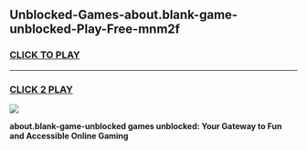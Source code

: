 
## Unblocked-Games-about.blank-game-unblocked-Play-Free-mnm2f
<h3>
<a href="https://premium76.site?title=about.blank-game-unblocked&ref=09A">CLICK TO PLAY</a></h3>
<hr>

<h3>
<a href="https://premium76.site?title=about.blank-game-unblocked&ref=09A">CLICK 2 PLAY</a>
  
</h3>

<a href="https://premium76.site?title=about.blank-game-unblocked&ref=09A"><img src="https://clearcache.store/games.png"></a>


**about.blank-game-unblocked games unblocked: Your Gateway to Fun and Accessible Online Gaming**
